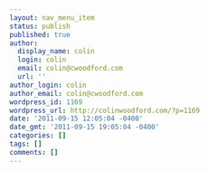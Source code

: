 ```yaml
---
layout: nav_menu_item
status: publish
published: true
author:
  display_name: colin
  login: colin
  email: colin@cwoodford.com
  url: ''
author_login: colin
author_email: colin@cwoodford.com
wordpress_id: 1169
wordpress_url: http://colinwoodford.com/?p=1169
date: '2011-09-15 12:05:04 -0400'
date_gmt: '2011-09-15 19:05:04 -0400'
categories: []
tags: []
comments: []
---
```


